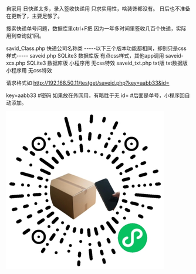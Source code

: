 自家用
日快递太多，录入签收快递用
只求实用性，啥装饰都没有。
日后也不准备在更新了，主要足够了。

搜索快递单号问题，数据库里ctrl+F把 
因为一年多时间里签收几百个快递，实际用到查询就1回。

savid_Class.php   快递公司名称类
-----以下三个版本功能都相同，却别只是css样式-----
saveid.php        SQLite3 数据库版 有点css样式，其他app调用
saveid-xcx.php    SQLite3 数据库版 小程序用 无css特效
saveid_txt.php    txt版 txt数据版 小程序用 无css特效

请求格式如
http://192.168.50.11/testget/saveid.php?key=aabb33&id=

key=aabb33  #密码
如果放在外网用，有略胜于无
id=  #后面是单号，小程序回自动添加。

![配套小程序](https://raw.githubusercontent.com/huoban/expressID/refs/heads/main/%E9%85%8D%E5%A5%97%E5%B0%8F%E7%A8%8B%E5%BA%8F.png)
